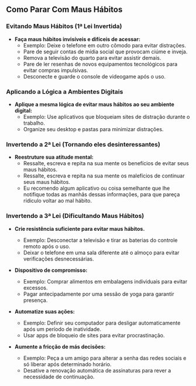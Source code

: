 ## Como Parar Com Maus Hábitos

### Evitando Maus Hábitos (1ª Lei Invertida)
- **Faça maus hábitos invisíveis e difíceis de acessar:**
  - Exemplo: Deixe o telefone em outro cômodo para evitar distrações.
  - Pare de seguir contas de mídia social que provocam ciúme e inveja.
  - Remova a televisão do quarto para evitar assistir demais.
  - Pare de ler resenhas de novos equipamentos tecnológicos para evitar compras impulsivas.
  - Desconecte e guarde o console de videogame após o uso.

### Aplicando a Lógica a Ambientes Digitais
- **Aplique a mesma lógica de evitar maus hábitos ao seu ambiente digital:**
  - Exemplo: Use aplicativos que bloqueiam sites de distração durante o trabalho.
  - Organize seu desktop e pastas para minimizar distrações.

### Invertendo a 2ª Lei (Tornando eles desinteressantes)
- **Reestruture sua atitude mental:**
  - Ressalte, escreva e repita na sua mente os benefícios de evitar seus maus hábitos.
  - Ressalte, escreva e repita na sua mente os malefícios de continuar seus maus hábitos.
  - Eu recomendo algum aplicativo ou coisa semelhante que lhe notifique todas as manhãs dessas informações, para que pareça rídiculo voltar ao mal hábito.

### Invertendo a 3ª Lei (Dificultando Maus Hábitos)

- **Crie resistência suficiente para evitar maus hábitos.**
  - Exemplo: Desconectar a televisão e tirar as baterias do controle remoto após o uso.
  - Deixar o telefone em uma sala diferente até o almoço para evitar verificações desnecessárias.

- **Dispositivo de compromisso:**
  - Exemplo: Comprar alimentos em embalagens individuais para evitar excessos.
  - Pagar antecipadamente por uma sessão de yoga para garantir presença.

- **Automatize suas ações:**
  - Exemplo: Definir seu computador para desligar automaticamente após um período de inatividade.
  - Usar apps de bloqueio de sites para evitar procrastinação.

- **Aumente a fricção de más decisões:**
  - Exemplo: Peça a um amigo para alterar a senha das redes sociais e só liberar após determinado horário.
  - Desative a renovação automática de assinaturas para rever a necessidade de continuação.
